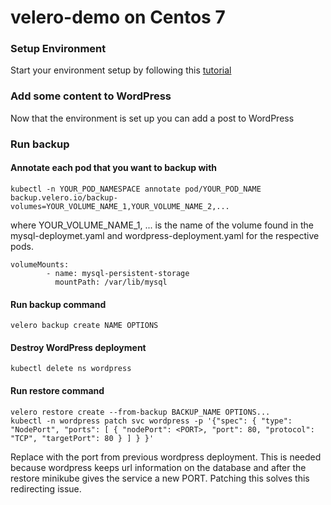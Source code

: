 # velero-demo on Centos 7

### Setup Environment

Start your environment setup by following this [tutorial](https://tellesnobrega.github.io/velero-demo/setup-environment)

### Add some content to WordPress

Now that the environment is set up you can add a post to WordPress

### Run backup

#### Annotate each pod that you want to backup with
```
kubectl -n YOUR_POD_NAMESPACE annotate pod/YOUR_POD_NAME backup.velero.io/backup-volumes=YOUR_VOLUME_NAME_1,YOUR_VOLUME_NAME_2,...

```
where YOUR_VOLUME_NAME_1, ... is the name of the volume found in the mysql-deploymet.yaml and wordpress-deployment.yaml for the respective pods.
```
volumeMounts:
        - name: mysql-persistent-storage
          mountPath: /var/lib/mysql
```

#### Run backup command
```
velero backup create NAME OPTIONS
```

#### Destroy WordPress deployment
```
kubectl delete ns wordpress
```

#### Run restore command
```
velero restore create --from-backup BACKUP_NAME OPTIONS...
kubectl -n wordpress patch svc wordpress -p '{"spec": { "type": "NodePort", "ports": [ { "nodePort": <PORT>, "port": 80, "protocol": "TCP", "targetPort": 80 } ] } }'

```

Replace <PORT> with the port from previous wordpress deployment. This is needed because wordpress keeps url information on the database and after the restore minikube gives the service a new PORT. Patching this solves this redirecting issue.
